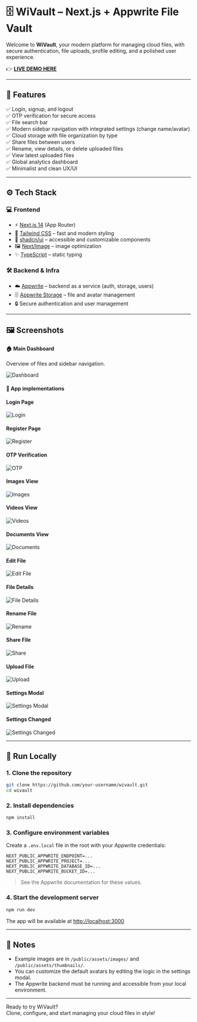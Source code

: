 # 🗄️ WiVault – Next.js + Appwrite File Vault

Welcome to **WiVault**, your modern platform for managing cloud files, with secure authentication, file uploads, profile editing, and a polished user experience.

👉 **[LIVE DEMO HERE](https://wivault.vercel.app/)**

---

## 🚀 Features

✅ Login, signup, and logout  
✅ OTP verification for secure access  
✅ File search bar  
✅ Modern sidebar navigation with integrated settings (change name/avatar)  
✅ Cloud storage with file organization by type  
✅ Share files between users  
✅ Rename, view details, or delete uploaded files  
✅ View latest uploaded files  
✅ Global analytics dashboard  
✅ Minimalist and clean UX/UI

---

## ⚙️ Tech Stack

### 💻 Frontend

- ⚡️ [Next.js 14](https://nextjs.org/) (App Router)
- 🎨 [Tailwind CSS](https://tailwindcss.com/) – fast and modern styling
- 🧩 [shadcn/ui](https://ui.shadcn.com/) – accessible and customizable components
- 🖼️ [Next/Image](https://nextjs.org/docs/pages/api-reference/components/image) – image optimization
- ✨ [TypeScript](https://www.typescriptlang.org/) – static typing

### 🛠️ Backend & Infra

- ☁️ [Appwrite](https://appwrite.io/) – backend as a service (auth, storage, users)
- 🗄️ [Appwrite Storage](https://appwrite.io/docs/products/storage) – file and avatar management
- 🔒 Secure authentication and user management

---

## 🖼️ Screenshots

#### 🏠 Main Dashboard
Overview of files and sidebar navigation.

![Dashboard](public/assets/thumbnails/dashboard.png)

#### 📸 App implementations

#### Login Page
![Login](public/assets/thumbnails/login.png)

#### Register Page
![Register](public/assets/thumbnails/registro.png)

#### OTP Verification
![OTP](public/assets/thumbnails/OTP.png)

#### Images View
![Images](public/assets/thumbnails/imagenes.png)

#### Videos View
![Videos](public/assets/thumbnails/videos.png)

#### Documents View
![Documents](public/assets/thumbnails/documents.png)

#### Edit File
![Edit File](public/assets/thumbnails/edit.png)

#### File Details
![File Details](public/assets/thumbnails/details.png)

#### Rename File
![Rename](public/assets/thumbnails/rename.png)

#### Share File
![Share](public/assets/thumbnails/share.png)

#### Upload File
![Upload](public/assets/thumbnails/upload.png)

#### Settings Modal
![Settings Modal](public/assets/thumbnails/settings.png)

#### Settings Changed
![Settings Changed](public/assets/thumbnails/settings-changed.png)

---

## 📂 Run Locally

### 1. Clone the repository

```bash
git clone https://github.com/your-username/wivault.git
cd wivault
```

### 2. Install dependencies

```bash
npm install
```

### 3. Configure environment variables

Create a `.env.local` file in the root with your Appwrite credentials:

```
NEXT_PUBLIC_APPWRITE_ENDPOINT=...
NEXT_PUBLIC_APPWRITE_PROJECT=...
NEXT_PUBLIC_APPWRITE_DATABASE_ID=...
NEXT_PUBLIC_APPWRITE_BUCKET_ID=...
```

> See the Appwrite documentation for these values.

### 4. Start the development server

```bash
npm run dev
```

The app will be available at [http://localhost:3000](http://localhost:3000)

---

## 📢 Notes

- Example images are in `/public/assets/images/` and `/public/assets/thumbnails/`.
- You can customize the default avatars by editing the logic in the settings modal.
- The Appwrite backend must be running and accessible from your local environment.

---

Ready to try WiVault?  
Clone, configure, and start managing your cloud files in style!

